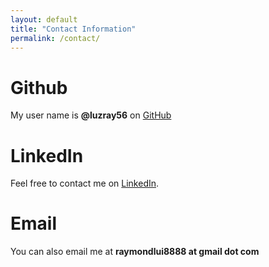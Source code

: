 ```yaml
---
layout: default
title: "Contact Information"
permalink: /contact/
---
```


# Github
My user name is **@luzray56** on [GitHub](https://github.com/luzray56) 

# LinkedIn
Feel free to contact me on [LinkedIn](https://linkedin.com/in/raymond-lui-329272198).

# Email
You can also email me at **raymondlui8888 at gmail dot com**
